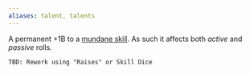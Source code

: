 ```yaml
---
aliases: talent, talents
---
```

   
A permanent +1B to a [mundane skill](../Skills/Skills.md). As such it affects both _active_ and _passive_ rolls.   
   
```
TBD: Rework using "Raises" or Skill Dice
```
